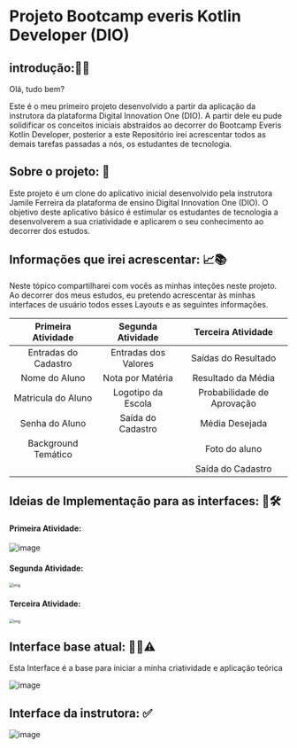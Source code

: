 # Projeto Bootcamp everis Kotlin Developer (DIO)

## introdução:👋😁

Olá, tudo bem? 

Este é o meu primeiro projeto desenvolvido a partir da aplicação da instrutora da plataforma Digital Innovation One (DIO). A partir dele eu pude solidificar os conceitos iniciais abstraídos ao decorrer do Bootcamp Everis Kotlin Developer, posterior a este Repositório irei acrescentar todos as demais tarefas passadas a nós, os estudantes de tecnologia.   



## Sobre o projeto: 🤔

Este projeto é um clone do aplicativo inicial desenvolvido pela instrutora Jamile Ferreira da plataforma de ensino Digital Innovation One (DIO). O objetivo deste aplicativo básico é estimular os estudantes de tecnologia a desenvolverem a sua criatividade e aplicarem o seu conhecimento ao decorrer dos estudos.



## Informações que irei acrescentar: 📈📚

Neste tópico compartilharei com vocês as minhas inteções neste projeto. Ao decorrer dos meus estudos, eu pretendo acrescentar às minhas interfaces de usuário todos esses Layouts e as seguintes informações.

|  Primeira Atividade  |  Segunda Atividade   |     Terceira Atividade     |
| :------------------: | :------------------: | :------------------------: |
| Entradas do Cadastro | Entradas dos Valores |    Saídas do Resultado     |
|    Nome do Aluno     |   Nota por Matéria   |     Resultado da Média     |
|  Matricula do Aluno  |  Logotipo da Escola  | Probabilidade de Aprovação |
|    Senha do Aluno    |  Saída do Cadastro   |       Média Desejada       |
| Background Temático  |                      |       Foto do aluno        |
|                      |                      |     Saída do Cadastro      |



## Ideias de Implementação para as interfaces: 📲🛠️

#### Primeira Atividade:

![image](https://user-images.githubusercontent.com/78937585/114626063-8de54e80-9c89-11eb-97af-37fcf4eaa630.png)

#### Segunda Atividade:

<img src="https://play-lh.googleusercontent.com/4h_l0P0cs2-6esHf1HMcOLEeHkxERa00TdCrIXgYorYAD6l7RtmqErTc2InaM0JE9uk=w1400-h720" alt="img" style="zoom: 50%;" />

#### Terceira Atividade:

<img src="https://play-lh.googleusercontent.com/ym51XT4brXA3Cesh1zH2Du-cUjX1zW5z80wo9jkWjHuuEIqOVOxFrqzNZb3lqias5ZM=w1400-h720" alt="img" style="zoom:50%;" />







## Interface base atual: 🔧🚧⚠️

Esta Interface é a base para iniciar a minha criatividade e aplicação teórica

![image](https://user-images.githubusercontent.com/78937585/114626158-ae150d80-9c89-11eb-9c09-df432fb8d928.png)


## Interface da instrutora: ✅

![image](https://user-images.githubusercontent.com/78937585/114626221-c422ce00-9c89-11eb-819f-89ec50240fa7.png)


